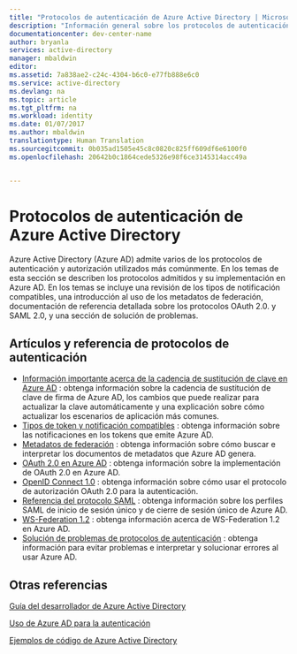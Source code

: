 ```yaml
---
title: "Protocolos de autenticación de Azure Active Directory | Microsoft Docs"
description: "Información general sobre los protocolos de autenticación admitidos por Azure Active Directory (AD)."
documentationcenter: dev-center-name
author: bryanla
services: active-directory
manager: mbaldwin
editor: 
ms.assetid: 7a838ae2-c24c-4304-b6c0-e77fb888e6c0
ms.service: active-directory
ms.devlang: na
ms.topic: article
ms.tgt_pltfrm: na
ms.workload: identity
ms.date: 01/07/2017
ms.author: mbaldwin
translationtype: Human Translation
ms.sourcegitcommit: 0b035ad1505e45c8c0820c825ff609df6e6100f0
ms.openlocfilehash: 20642b0c1864cede5326e98f6ce3145314acc49a


---
```

# <a name="azure-active-directory-authentication-protocols"></a>Protocolos de autenticación de Azure Active Directory
Azure Active Directory (Azure AD) admite varios de los protocolos de autenticación y autorización utilizados más comúnmente. En los temas de esta sección se describen los protocolos admitidos y su implementación en Azure AD. En los temas se incluye una revisión de los tipos de notificación compatibles, una introducción al uso de los metadatos de federación, documentación de referencia detallada sobre los protocolos OAuth 2.0. y SAML 2.0, y una sección de solución de problemas.

## <a name="authentication-protocols-articles-and-reference"></a>Artículos y referencia de protocolos de autenticación
* [Información importante acerca de la cadencia de sustitución de clave en Azure AD](active-directory-signing-key-rollover.md) : obtenga información sobre la cadencia de sustitución de clave de firma de Azure AD, los cambios que puede realizar para actualizar la clave automáticamente y una explicación sobre cómo actualizar los escenarios de aplicación más comunes.
* [Tipos de token y notificación compatibles](active-directory-token-and-claims.md) : obtenga información sobre las notificaciones en los tokens que emite Azure AD.
* [Metadatos de federación](https://msdn.microsoft.com/library/azure/dn195592.aspx) : obtenga información sobre cómo buscar e interpretar los documentos de metadatos que Azure AD genera.
* [OAuth 2.0 en Azure AD](https://msdn.microsoft.com/library/azure/dn645545.aspx) : obtenga información sobre la implementación de OAuth 2.0 en Azure AD.
* [OpenID Connect 1.0](https://msdn.microsoft.com/library/azure/dn645541.aspx) : obtenga información sobre cómo usar el protocolo de autorización OAuth 2.0 para la autenticación.
* [Referencia del protocolo SAML](https://msdn.microsoft.com/library/azure/dn195591.aspx) : obtenga información sobre los perfiles SAML de inicio de sesión único y de cierre de sesión único de Azure AD.
* [WS-Federation 1.2](https://msdn.microsoft.com/library/azure/dn903702.aspx) : obtenga información acerca de WS-Federation 1.2 en Azure AD.
* [Solución de problemas de protocolos de autenticación](https://msdn.microsoft.com/library/azure/dn195584.aspx) : obtenga información para evitar problemas e interpretar y solucionar errores al usar Azure AD.

## <a name="see-also"></a>Otras referencias
[Guía del desarrollador de Azure Active Directory](active-directory-developers-guide.md)

[Uso de Azure AD para la autenticación](../../app-service-web/web-sites-authentication-authorization.md)

[Ejemplos de código de Azure Active Directory](active-directory-code-samples.md)




<!--HONumber=Jan17_HO3-->


